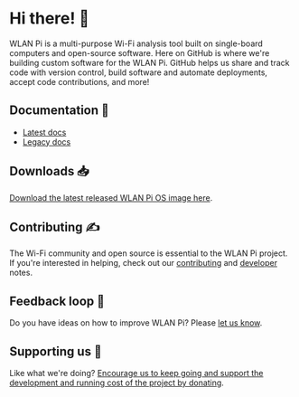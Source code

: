 # Hi there! 👋

WLAN Pi is a multi-purpose Wi-Fi analysis tool built on single-board computers and open-source software. Here on GitHub is where we're building custom software for the WLAN Pi. GitHub helps us share and track code with version control, build software and automate deployments, accept code contributions, and more!

## Documentation 📃

* [Latest docs](https://userguide.wlanpi.com/)
* [Legacy docs](https://wlan-pi.github.io/wlanpi-documentation/v2/)

## Downloads 📥

[Download the latest released WLAN Pi OS image here](https://github.com/WLAN-Pi/pi-gen/releases/latest).

## Contributing ✍️

The Wi-Fi community and open source is essential to the WLAN Pi project. If you're interested in helping, check out our [contributing](https://github.com/WLAN-Pi/.github/blob/main/contributing.md) and [developer](https://github.com/WLAN-Pi/developers) notes.

## Feedback loop 🎤

Do you have ideas on how to improve WLAN Pi? Please [let us know](https://github.com/wlan-pi/feedback).

## Supporting us 🙏

Like what we're doing? [Encourage us to keep going and support the development and running cost of the project by donating](https://ko-fi.com/wlanpi).
